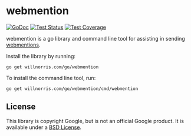 # webmention

[![GoDoc](https://img.shields.io/static/v1?label=godoc&message=reference&color=blue)](https://pkg.go.dev/willnorris.com/go/webmention)
[![Test Status](https://github.com/willnorris/webmention/workflows/tests/badge.svg)](https://github.com/willnorris/webmention/actions?query=workflow%3Atests)
[![Test Coverage](https://codecov.io/gh/willnorris/webmention/branch/main/graph/badge.svg)](https://codecov.io/gh/willnorris/webmention)

webmention is a go library and command line tool for assisting in sending
[webmentions](http://indiewebcamp.com/Webmention).

Install the library by running:

    go get willnorris.com/go/webmention

To install the command line tool, run:

    go get willnorris.com/go/webmention/cmd/webmention

## License

This library is copyright Google, but is not an official Google product.  It is
available under a [BSD License][].

[BSD License]: LICENSE
